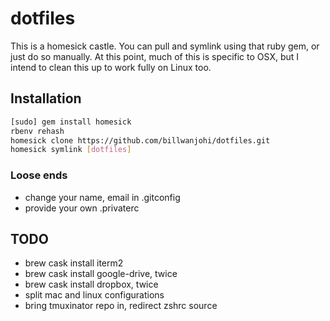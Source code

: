 # dotfiles

This is a homesick castle. You can pull and symlink using that ruby gem,
or just do so manually. At this point, much of this is specific to OSX,
but I intend to clean this up to work fully on Linux too.

## Installation

```bash
[sudo] gem install homesick
rbenv rehash
homesick clone https://github.com/billwanjohi/dotfiles.git
homesick symlink [dotfiles]
```

### Loose ends

*   change your name, email in .gitconfig
*   provide your own .privaterc

## TODO
*   brew cask install iterm2
*   brew cask install google-drive, twice
*   brew cask install dropbox, twice
*   split mac and linux configurations
*   bring tmuxinator repo in, redirect zshrc source
